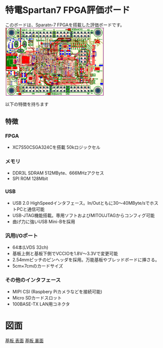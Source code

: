 # 特電Spartan7 FPGA評価ボード
このボードは、Sparatn-7 FPGAを搭載した評価ボードです。
<img src="https://github.com/tokuden/Spartan7/blob/master/img/pcball.png" width="320">

以下の特徴を持ちます

## 特徴
### FPGA
- XC7S50CSGA324Cを搭載 50kロジックセル

### メモリ
- DDR3L SDRAM 512MByte、666MHzアクセス
- SPI ROM 128Mbit

### USB
- USB 2.0 HighSpeedインタフェース。In/Outともに30～40MByte/sでホストPCと通信可能
- USB-JTAG機能搭載。専用ソフトおよびMITOUJTAGからコンフィグ可能
- 曲げ力に強いUSB Mini-Bを採用

### 汎用I/Oポート
- 64本(LVDS 32ch)
- 基板上側と基板下側でVCCIOを1.8V～3.3Vで変更可能
- 2.54mmピッチのピンヘッダを採用。万能基板やブレッドボードに挿さる。
- 5cm×7cmのカードサイズ

### その他のインタフェース
- MIPI CSI (Raspbery Piカメラなどを接続可能)
- Micro SDカードスロット
- 100BASE-TX LAN用コネクタ

# 図面
[基板 表面]()
[基板 裏面]()

